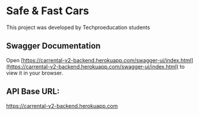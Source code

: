# Safe & Fast Cars

This project was developed by Techproeducation students

## Swagger Documentation
Open [https://carrental-v2-backend.herokuapp.com/swagger-ui/index.html](https://carrental-v2-backend.herokuapp.com/swagger-ui/index.html) to view it in your browser.


## API Base URL:
https://carrental-v2-backend.herokuapp.com
